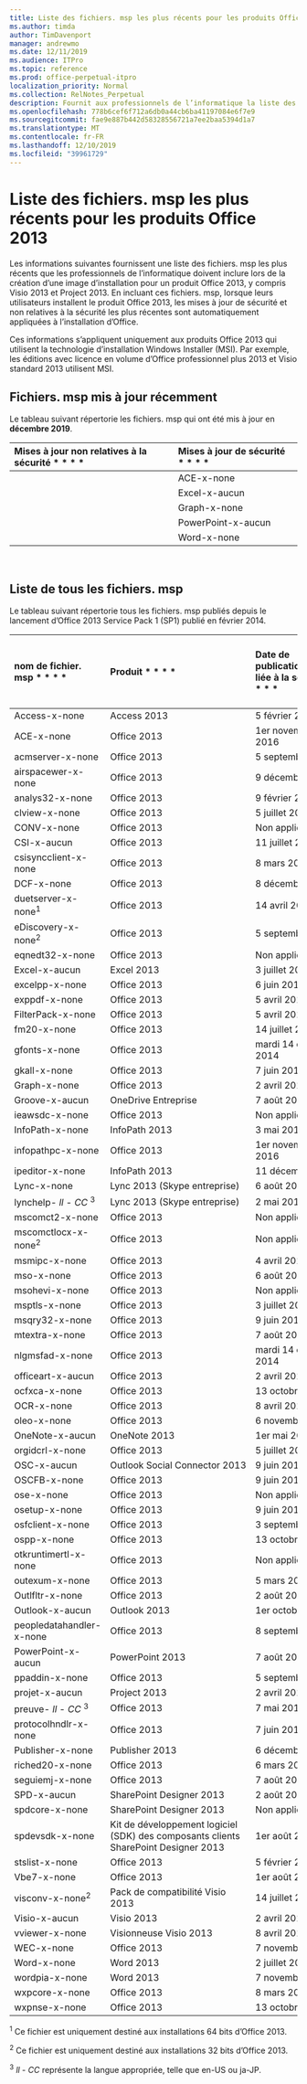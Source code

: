 ```yaml
---
title: Liste des fichiers. msp les plus récents pour les produits Office 2013
ms.author: timda
author: TimDavenport
manager: andrewmo
ms.date: 12/11/2019
ms.audience: ITPro
ms.topic: reference
ms.prod: office-perpetual-itpro
localization_priority: Normal
ms.collection: RelNotes_Perpetual
description: Fournit aux professionnels de l’informatique la liste des fichiers. msp les plus récents pour les versions perpétuelles d’Office 2013 qui utilisent Windows Installer (MSI)
ms.openlocfilehash: 778b6cef6f712a6db0a44cb6ba41197084e6f7e9
ms.sourcegitcommit: fae9e887b442d58328556721a7ee2baa5394d1a7
ms.translationtype: MT
ms.contentlocale: fr-FR
ms.lasthandoff: 12/10/2019
ms.locfileid: "39961729"
---
```

# <a name="list-of-the-most-current-msp-files-for-office-2013-products"></a>Liste des fichiers. msp les plus récents pour les produits Office 2013

Les informations suivantes fournissent une liste des fichiers. msp les plus récents que les professionnels de l’informatique doivent inclure lors de la création d’une image d’installation pour un produit Office 2013, y compris Visio 2013 et Project 2013. En incluant ces fichiers. msp, lorsque leurs utilisateurs installent le produit Office 2013, les mises à jour de sécurité et non relatives à la sécurité les plus récentes sont automatiquement appliquées à l’installation d’Office.
  
Ces informations s’appliquent uniquement aux produits Office 2013 qui utilisent la technologie d’installation Windows Installer (MSI). Par exemple, les éditions avec licence en volume d’Office professionnel plus 2013 et Visio standard 2013 utilisent MSI.
  
## <a name="most-recently-updated-msp-files"></a>Fichiers. msp mis à jour récemment

Le tableau suivant répertorie les fichiers. msp qui ont été mis à jour en **décembre 2019**. 
  
|Mises à jour non relatives à la sécurité * * * *|Mises à jour de sécurité * * * *|
|:-----|:-----|
|<br>|ACE-x-none<br/>|
|<br>|Excel-x-aucun<br/>|
|<br>|Graph-x-none<br/>|
|<br>|PowerPoint-x-aucun<br/>|
|<br>|Word-x-none<br/>|




<br/>

 
## <a name="list-of-all-msp-files"></a>Liste de tous les fichiers. msp

Le tableau suivant répertorie tous les fichiers. msp publiés depuis le lancement d’Office 2013 Service Pack 1 (SP1) publié en février 2014.
  
|nom de fichier. msp * * * *|Produit * * * *|Date de publication non liée à la sécurité * * * *|Article de la base de connaissances non liée à la sécurité * * * *|Date de publication de la sécurité * * * *|Article de la base de connaissances de sécurité * * * *|Base de connaissances de sécurité remplacée par * * * *|
|:-----|:-----|:-----|:-----|:-----|:-----|:-----|
|Access-x-none  <br/> |Access 2013  <br/> |5 février 2019  <br/> |[4032252](https://support.microsoft.com/help/4032252) <br/> |10 juillet 2018  <br/> |[4018351](https://support.microsoft.com/en-us/help/4018351) <br/> |[4011234](https://support.microsoft.com/en-us/help/4011234) <br/> |
|ACE-x-none  <br/> |Office 2013  <br/> |1er novembre 2016  <br/> |[3039750](https://support.microsoft.com/kb/3039750) <br/> |10 décembre 2019  <br/> |[4484186](https://support.microsoft.com/help/4484186) <br/> |[4484119](https://support.microsoft.com/help/4484119)  <br/> |
|acmserver-x-none  <br/> |Office 2013  <br/> |5 septembre 2017  <br/> |[3172512](https://support.microsoft.com/help/3172512) <br/> |Non applicable  <br/> |Non applicable  <br/> |Non applicable  <br/> |
|airspacewer-x-none  <br/> |Office 2013  <br/> |9 décembre 2014  <br/> |[2899522](https://support.microsoft.com/kb/2899522) <br/> |Non applicable  <br/> |Non applicable  <br/> |Non applicable  <br/> |
|analys32-x-none  <br/> |Office 2013  <br/> |9 février 2016  <br/> |[3054819](https://support.microsoft.com/kb/3054819) <br/> |Non applicable  <br/> |Non applicable  <br/> |Non applicable  <br/> |
|clview-x-none  <br/> |Office 2013  <br/> |5 juillet 2016  <br/> |[3101503](https://support.microsoft.com/kb/3101503) <br/> |Non applicable  <br/> |Non applicable  <br/> |Non applicable  <br/> |
|CONV-x-none  <br/> |Office 2013  <br/> |Non applicable  <br/> |Non applicable  <br/> |12 septembre 2017  <br/> |[3213564](https://support.microsoft.com/help/3213564) <br/> |[3203392](https://support.microsoft.com/help/3203392) <br/> |
|CSI-x-aucun  <br/> |Office 2013  <br/> |11 juillet 2017  <br/> |[3172545](https://support.microsoft.com/help/3172545) <br/> |Non applicable  <br/> |Non applicable  <br/> |Non applicable  <br/> |
|csisyncclient-x-none  <br/> |Office 2013  <br/> |8 mars 2016  <br/> |[3114488](https://support.microsoft.com/kb/3114488) <br/> |Non applicable  <br/> |Non applicable  <br/> |Non applicable  <br/> |
|DCF-x-none  <br/> |Office 2013  <br/> |8 décembre 2015  <br/> |[3023068](https://support.microsoft.com/kb/3023068) <br/> |13 juin 2017  <br/> |[3162051](https://support.microsoft.com/help/3162051) <br/> |Non applicable  <br/> |
|duetserver-x-none<sup>1</sup> <br/> |Office 2013  <br/> |14 avril 2015  <br/> |[2965214](https://support.microsoft.com/kb/2965214) <br/> |Non applicable  <br/> |Non applicable  <br/> |Non applicable  <br/> |
|eDiscovery-x-none<sup>2</sup> <br/> |Office 2013  <br/> |5 septembre 2017  <br/> |[3172484](https://support.microsoft.com/help/3172484) <br/> |Non applicable  <br/> |Non applicable  <br/> |Non applicable  <br/> |
|eqnedt32-x-none  <br/> |Office 2013  <br/> |Non applicable  <br/> |Non applicable  <br/> |9 janvier 2018  <br/> |[4011580](https://support.microsoft.com/help/4011580) <br/> |[3162047](https://support.microsoft.com/help/3162047) <br/> |
|Excel-x-aucun  <br/> |Excel 2013  <br/> |3 juillet 2018  <br/> |[4022244](https://support.microsoft.com/help/4022244) <br/> |10 décembre 2019  <br/> |[4484190](https://support.microsoft.com/en-us/help/4484190) <br/> |[4484158](https://support.microsoft.com/en-us/help/4484158) <br/> |
|excelpp-x-none  <br/> |Office 2013  <br/> |6 juin 2017  <br/> |[3191872](https://support.microsoft.com/help/3191872) <br/> |Non applicable  <br/> |Non applicable  <br/> |Non applicable  <br/> |
|exppdf-x-none  <br/> |Office 2013  <br/> |5 avril 2016  <br/> |[3085587](https://support.microsoft.com/kb/3085587) <br/> |Non applicable  <br/> |Non applicable  <br/> |Non applicable  <br/> |
|FilterPack-x-none  <br/> |Office 2013  <br/> |5 avril 2016  <br/> |[3039756](https://support.microsoft.com/kb/3039756) <br/> |Non applicable  <br/> |Non applicable  <br/> |Non applicable  <br/> |
|fm20-x-none  <br/> |Office 2013  <br/> |14 juillet 2015  <br/> |[3023052](https://support.microsoft.com/kb/3023052) <br/> |9 décembre 2014  <br/> |[2726958](https://support.microsoft.com/kb/2726958) <br/> |Non applicable  <br/> |
|gfonts-x-none  <br/> |Office 2013  <br/> |mardi 14 octobre 2014  <br/> |[2760371](https://support.microsoft.com/kb/2760371) <br/> |Non applicable  <br/> |Non applicable  <br/> |Non applicable  <br/> |
|gkall-x-none  <br/> |Office 2013  <br/> |7 juin 2016  <br/> |[3039795](https://support.microsoft.com/kb/3039795) <br/> |Non applicable  <br/> |Non applicable  <br/> |Non applicable  <br/> |
|Graph-x-none  <br/> |Office 2013  <br/> |2 avril 2019  <br/> |[4462203](https://support.microsoft.com/kb/4462203)  <br/> |10 décembre 2019  <br/> |[4484184](https://support.microsoft.com/en-us/help/4484184) <br/> |[4484152](https://support.microsoft.com/en-us/help/4484152) <br/> |
|Groove-x-aucun  <br/> |OneDrive Entreprise  <br/> |7 août 2018  <br/> |[4022226](https://support.microsoft.com/help/4022226) <br/> |Non applicable  <br/> |Non applicable  <br/> |Non applicable  <br/> |
|ieawsdc-x-none  <br/> |Office 2013  <br/> |Non applicable  <br/> |Non applicable  <br/> |11 août 2015  <br/> |[3039798](https://support.microsoft.com/kb/3039798) <br/> |Non applicable  <br/> |
|InfoPath-x-none  <br/> |InfoPath 2013  <br/> |3 mai 2016  <br/> |[3114946](https://support.microsoft.com/kb/3114946) <br/> |8 mars 2016  <br/> |[3114833](https://support.microsoft.com/kb/3114833) <br/> |[3054793](https://support.microsoft.com/kb/3054793) <br/> |
|infopathpc-x-none  <br/> |Office 2013  <br/> |1er novembre 2016  <br/> |[3127916](https://support.microsoft.com/kb/3127916) <br/> |Non applicable  <br/> |Non applicable  <br/> |Non applicable  <br/> |
|ipeditor-x-none  <br/> |InfoPath 2013  <br/> |11 décembre 2018  <br/> |[4022181](https://support.microsoft.com/kb/4022181) <br/> |8 mai 2018  <br/> |[3162075](https://support.microsoft.com/en-us/help/3162075) <br/> |Non applicable  <br/> |
|Lync-x-none  <br/> |Lync 2013 (Skype entreprise)  <br/> |6 août 2019  <br/> |[4475564](https://support.microsoft.com/en-us/help/4475564) <br/> |9 juillet 2019  <br/> |[4475519](https://support.microsoft.com/help/4475519) <br/> |[4461487](https://support.microsoft.com/help/4461487) <br/> |
|lynchelp- *ll*  -  *CC* <sup>3</sup> <br/> |Lync 2013 (Skype entreprise)  <br/> |2 mai 2017  <br/> |[3191873](https://support.microsoft.com/help/3191873) <br/> |12 septembre 2017  <br/> |[3213568](https://support.microsoft.com/help/3213568) <br/> |[3191937](https://support.microsoft.com/help/3191937) <br/> |
|mscomct2-x-none  <br/> |Office 2013  <br/> |Non applicable   <br/> |Non applicable  <br/> |mardi 13 mai 2014  <br/> |[2760272](https://support.microsoft.com/kb/2760272) <br/> |Non applicable  <br/> |
|mscomctlocx-x-none<sup>2</sup> <br/> |Office 2013  <br/> |Non applicable   <br/> |Non applicable  <br/> |12 janvier 2016  <br/> |[3039794](https://support.microsoft.com/kb/3039794) <br/> |[2880502](https://support.microsoft.com/kb/2880502) <br/> |
|msmipc-x-none  <br/> |Office 2013  <br/> |4 avril 2017  <br/> |[3172523](https://support.microsoft.com/help/3172523) <br/> |Non applicable   <br/> |Non applicable  <br/> |Non applicable  <br/> |
|mso-x-none  <br/> |Office 2013  <br/> |6 août 2019  <br/> |[4475556](https://support.microsoft.com/en-us/help/4475556) <br/> |10 septembre 2019  <br/> |[4475607](https://support.microsoft.com/en-us/help/4475607) <br/> |[4464558](https://support.microsoft.com/en-us/help/4464558) <br/> |
|msohevi-x-none  <br/> |Office 2013  <br/> |Non applicable   <br/> |Non applicable  <br/> |8 janvier 2019  <br/> |[3172522](https://support.microsoft.com/kb/3172522) <br/> |Non applicable  <br/> |
|msptls-x-none  <br/> |Office 2013  <br/> |3 juillet 2018  <br/> |[4018378](https://support.microsoft.com/en-us/help/4018378) <br/> |11 août 2015  <br/> |[3054816](https://support.microsoft.com/kb/3054816) <br/> |Non applicable  <br/> |
|msqry32-x-none  <br/> |Office 2013  <br/> |9 juin 2015  <br/> |[2889863](https://support.microsoft.com/kb/2889863) <br/> |Non applicable   <br/> |Non applicable  <br/> |Non applicable  <br/> |
|mtextra-x-none  <br/> |Office 2013  <br/> |7 août 2018  <br/> |[4022212](https://support.microsoft.com/kb/4022212) <br/> |Non applicable   <br/> |Non applicable  <br/> |Non applicable  <br/> |
|nlgmsfad-x-none  <br/> |Office 2013  <br/> |mardi 14 octobre 2014  <br/> |[2883095](https://support.microsoft.com/kb/2883095) <br/> |Non applicable   <br/> |Non applicable  <br/> |Non applicable  <br/> |
|officeart-x-aucun  <br/> |Office 2013  <br/> |2 avril 2019  <br/> |[4462200](https://support.microsoft.com/help/4462200) <br/> |12 juin 2018  <br/> |[4018387](https://support.microsoft.com/en-us/help/4018387) <br/> |[4018288](https://support.microsoft.com/en-us/help/4018288) <br/> |
|ocfxca-x-none  <br/> |Office 2013  <br/> |13 octobre 2015  <br/> |[3039720](https://support.microsoft.com/kb/3039720) <br/> |Non applicable   <br/> |Non applicable  <br/> |Non applicable  <br/> |
|OCR-x-none  <br/> |Office 2013  <br/> |8 avril 2014  <br/> |[2760344](https://support.microsoft.com/kb/2760344) <br/> |Non applicable   <br/> |Non applicable  <br/> |Non applicable  <br/> |
|oleo-x-none  <br/> |Office 2013  <br/> |6 novembre 2018  <br/> |[3178640](https://support.microsoft.com/kb/3178640) <br/> |Non applicable   <br/> |Non applicable  <br/> |Non applicable  <br/> |
|OneNote-x-aucun  <br/> |OneNote 2013  <br/> |1er mai 2018  <br/> |[4011281](https://support.microsoft.com/en-us/help/4011281) <br/> |9 août 2016  <br/> |[3115256](https://support.microsoft.com/kb/3115256) <br/> |[3101371](https://support.microsoft.com/kb/3101371) <br/> |
|orgidcrl-x-none  <br/> |Office 2013  <br/> |5 juillet 2016  <br/> |[3085565](https://support.microsoft.com/kb/3085565) <br/> |Non applicable   <br/> |Non applicable  <br/> |Non applicable  <br/> |
|OSC-x-aucun  <br/> |Outlook Social Connector 2013  <br/> |9 juin 2015  <br/> |[3054854](https://support.microsoft.com/kb/3054854) <br/> |Non applicable   <br/> |Non applicable  <br/> |Non applicable  <br/> |
|OSCFB-x-none  <br/> |Office 2013  <br/> |9 juin 2015  <br/> |[3054856](https://support.microsoft.com/kb/3054856) <br/> |Non applicable   <br/> |Non applicable  <br/> |Non applicable  <br/> |
|ose-x-none  <br/> |Office 2013  <br/> |Non applicable   <br/> |Non applicable  <br/> |10 juillet 2018  <br/> |[4022188](https://support.microsoft.com/en-us/help/4022188) <br/> |[4011253](https://support.microsoft.com/en-us/help/4011253) <br/> |
|osetup-x-none  <br/> |Office 2013  <br/> |9 juin 2015  <br/> |[3054783](https://support.microsoft.com/kb/3054783) <br/> |10 juillet 2018  <br/> |[4022189](https://support.microsoft.com/en-us/help/4022189) <br/> |[4011254](https://support.microsoft.com/en-us/help/4011254) <br/> |
|osfclient-x-none  <br/> |Office 2013  <br/> |3 septembre 2019  <br/> |[4475562](https://support.microsoft.com/en-us/help/4475562) <br/> |9 juillet 2019  <br/> |[4018375](https://support.microsoft.com/kb/4018375) <br/> |[3039782](https://support.microsoft.com/kb/3039782)  <br/> |
|ospp-x-none  <br/> |Office 2013  <br/> |13 octobre 2015  <br/> |[3039778](https://support.microsoft.com/kb/3039778) <br/> |Non applicable   <br/> |Non applicable  <br/> |Non applicable  <br/> |
|otkruntimertl-x-none  <br/> |Office 2013  <br/> |Non applicable   <br/> |Non applicable  <br/> |8 mars 2016  <br/> |[3039746](https://support.microsoft.com/kb/3039746) <br/> |[2910941](https://support.microsoft.com/kb/2910941) <br/> |
|outexum-x-none  <br/> |Office 2013  <br/> |5 mars 2019  <br/> |[4092455](https://support.microsoft.com/kb/4092455) <br/> |Non applicable   <br/> |Non applicable  <br/> |Non applicable  <br/> |
|Outlfltr-x-none  <br/> |Office 2013  <br/> |2 août 2016  <br/> |[3115404](https://support.microsoft.com/kb/3115404) <br/> |Non applicable   <br/> |Non applicable  <br/> |Non applicable  <br/> |
|Outlook-x-aucun  <br/> |Outlook 2013  <br/> |1er octobre 2019  <br/> |[4484096](https://support.microsoft.com/en-us/help/4484096) <br/> |13 août 2019  <br/> |[4475563](https://support.microsoft.com/help/4475563) <br/> |[4464592](https://support.microsoft.com/help/4464592) <br/> |
|peopledatahandler-x-none  <br/> |Office 2013  <br/> |8 septembre 2015  <br/> |[3039766](https://support.microsoft.com/kb/3039766) <br/> |Non applicable  <br/> |Non applicable  <br/> |Non applicable  <br/> |
|PowerPoint-x-aucun  <br/> |PowerPoint 2013  <br/> |7 août 2018  <br/> |[4018374](https://support.microsoft.com/en-us/help/4018374) <br/> |10 décembre 2019  <br/> |[4461590](https://support.microsoft.com/help/4461590) <br/> |[4461481](https://support.microsoft.com/help/4461481) <br/> |
|ppaddin-x-none  <br/> |Office 2013  <br/> |5 septembre 2017  <br/> |[3213536](https://support.microsoft.com/help/3213536) <br/> |Non applicable  <br/> |Non applicable  <br/> |Non applicable  <br/> |
|projet-x-aucun  <br/> |Project 2013  <br/> |2 avril 2019 <br/> |[4462136](https://support.microsoft.com/en-us/help/4462136) <br/> |10 septembre 2019  <br/> |[4464548](https://support.microsoft.com/kb/4464548) <br/> |[4461489](https://support.microsoft.com/kb/4461489) <br/>  |
|preuve- *ll*  -  *CC* <sup>3</sup> <br/> |Office 2013  <br/> |7 mai 2019  <br/> |[4011677](https://support.microsoft.com/help/4011677) <br/> |mardi 13 mai 2014  <br/> |[2880463](https://support.microsoft.com/kb/2880463) <br/> |Non applicable  <br/> |
|protocolhndlr-x-none  <br/> |Office 2013  <br/> |7 juin 2016  <br/> |[3023049](https://support.microsoft.com/kb/3023049) <br/> |Non applicable  <br/> |Non applicable  <br/> |Non applicable  <br/> |
|Publisher-x-none  <br/> |Publisher 2013  <br/> |6 décembre 2015  <br/> |[3114329](https://support.microsoft.com/kb/3114329) <br/> |10 novembre 2015  <br/> |[3085561](https://support.microsoft.com/kb/3085561) <br/> |Non applicable  <br/> |
|riched20-x-none  <br/> |Office 2013  <br/> |6 mars 2018  <br/> |[3172471](https://support.microsoft.com/en-us/help/3172471) <br/> |Non applicable  <br/> |Non applicable  <br/> |Non applicable  <br/> |
|seguiemj-x-none  <br/> |Office 2013  <br/> |7 août 2018  <br/> |[4011155](https://support.microsoft.com/help/4011155) <br/> |Non applicable  <br/> |Non applicable  <br/> |Non applicable  <br/> |
|SPD-x-aucun  <br/> |SharePoint Designer 2013  <br/> |2 août 2016  <br/> |[3114721](https://support.microsoft.com/kb/3114721) <br/> |mardi 13 mai 2014  <br/> |[2863836](https://support.microsoft.com/kb/2863836) <br/> |Non applicable  <br/> |
|spdcore-x-none  <br/> |SharePoint Designer 2013  <br/> |Non applicable  <br/> |Non applicable  <br/> |mardi 13 mai 2014  <br/> |[2752096](https://support.microsoft.com/kb/2752096) <br/> |Non applicable  <br/> |
|spdevsdk-x-none  <br/> |Kit de développement logiciel (SDK) des composants clients SharePoint Designer 2013  <br/> |1er août 2017  <br/> |[3213571](https://support.microsoft.com/help/3213571) <br/> |mardi 13 mai 2014  <br/> |[2863854](https://support.microsoft.com/kb/2863854) <br/> |Non applicable  <br/> |
|stslist-x-none  <br/> |Office 2013  <br/> |5 février 2019  <br/> |[3172473](https://support.microsoft.com/kb/3172473) <br/> |Non applicable  <br/> |Non applicable  <br/> |Non applicable  <br/> |
|Vbe7-x-none  <br/> |Office 2013  <br/> |1er août 2016  <br/> |[3172443](https://support.microsoft.com/help/3172443) <br/> |8 novembre 2016  <br/> |[3115153](https://support.microsoft.com/kb/3115153) <br/> |[3039734](https://support.microsoft.com/kb/3039734) <br/> |
|visconv-x-none<sup>2</sup> <br/> |Pack de compatibilité Visio 2013  <br/> |14 juillet 2015  <br/> |[3054828](https://support.microsoft.com/kb/3054828) <br/> |Non applicable  <br/> |Non applicable  <br/> |Non applicable  <br/> |
|Visio-x-aucun  <br/> |Visio 2013  <br/> |2 avril 2019  <br/> |[4464505](https://support.microsoft.com/en-us/help/4464505) <br/> |14 juin 2016  <br/> |[3115020](https://support.microsoft.com/kb/3115020) <br/> |[3114489](https://support.microsoft.com/kb/3114489) <br/> |
|vviewer-x-none  <br/> |Visionneuse Visio 2013  <br/> |8 avril 2014  <br/> |[2817301](https://support.microsoft.com/kb/2817301) <br/> |Non applicable  <br/> |Non applicable  <br/> |Non applicable  <br/> |
|WEC-x-none  <br/> |Office 2013  <br/> |7 novembre 2015  <br/> |[3172533](https://support.microsoft.com/help/3172533) <br/> |Non applicable  <br/> |Non applicable  <br/> |Non applicable  <br/> |
|Word-x-none  <br/> |Word 2013  <br/> |2 juillet 2019 <br/> |[4475525](https://support.microsoft.com/en-us/help/4475525) <br/> |10 décembre 2019  <br/> |[4484094](https://support.microsoft.com/en-us/help/4484094) <br/> |[4475547](https://support.microsoft.com/en-us/help/4475547) <br/> |
|wordpia-x-none  <br/> |Word 2013  <br/> |7 novembre 2017  <br/> |[3162081](https://support.microsoft.com/help/3162081) <br/> |Non applicable  <br/> |Non applicable  <br/> |Non applicable  <br/> |
|wxpcore-x-none  <br/> |Office 2013  <br/> |8 mars 2016  <br/> |[3114499](https://support.microsoft.com/kb/3114499) <br/> |Non applicable  <br/> |Non applicable  <br/> |Non applicable  <br/> |
|wxpnse-x-none  <br/> |Office 2013  <br/> |13 octobre 2015  <br/> |[3039701](https://support.microsoft.com/kb/3039701) <br/> |Non applicable  <br/> |Non applicable  <br/> |Non applicable  <br/> |
   
<sup>1</sup> Ce fichier est uniquement destiné aux installations 64 bits d’Office 2013.
  
<sup>2</sup> Ce fichier est uniquement destiné aux installations 32 bits d’Office 2013.
  
<sup>3</sup> *ll*  -  *CC* représente la langue appropriée, telle que en-US ou ja-JP. 
  

